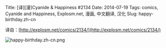 Title: [译][漫]Cyanide & Happiness #2134
Date: 2014-07-19
Tags: comics, Cyanide and Happiness, Explosm.net, 漫画, 中文翻译, 汉化
Slug: happy-birthday.zh-cn

译自：[http://explosm.net/comics/2134/](http://explosm.net/comics/2134/)


![happy-birthday.zh-cn.png](/static/images/comics/happy-birthday.zh-cn.png)
